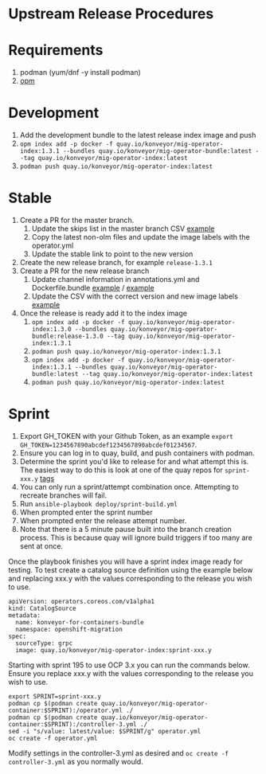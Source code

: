 # Upstream Release Procedures
# Requirements
1. podman (yum/dnf -y install podman)
1. [opm](https://github.com/operator-framework/operator-registry)

# Development
1. Add the development bundle to the latest release index image and push
  1. `opm index add -p docker -f quay.io/konveyor/mig-operator-index:1.3.1 --bundles quay.io/konveyor/mig-operator-bundle:latest --tag quay.io/konveyor/mig-operator-index:latest`
  1. `podman push quay.io/konveyor/mig-operator-index:latest`

# Stable
1. Create a PR for the master branch.
   1. Update the skips list in the master branch CSV [example](https://github.com/konveyor/mig-operator/pull/460)
   1. Copy the latest non-olm files and update the image labels with the operator.yml
   1. Update the stable link to point to the new version
1. Create the new release branch, for example `release-1.3.1`
1. Create a PR for the new release branch
   1. Update channel information in annotations.yml and Dockerfile.bundle [example](https://github.com/konveyor/mig-operator/pull/463) / [example](https://github.com/konveyor/mig-operator/pull/461)
   1. Update the CSV with the correct version and new image labels [example](https://github.com/konveyor/mig-operator/pull/461)
1. Once the release is ready add it to the index image
   1. `opm index add -p docker -f quay.io/konveyor/mig-operator-index:1.3.0 --bundles quay.io/konveyor/mig-operator-bundle:release-1.3.0 --tag quay.io/konveyor/mig-operator-index:1.3.1`
   1. `podman push quay.io/konveyor/mig-operator-index:1.3.1`
   1. `opm index add -p docker -f quay.io/konveyor/mig-operator-index:1.3.1 --bundles quay.io/konveyor/mig-operator-bundle:latest --tag quay.io/konveyor/mig-operator-index:latest`
   1. `podman push quay.io/konveyor/mig-operator-index:latest`

# Sprint
1. Export GH_TOKEN with your Github Token, as an example `export GH_TOKEN=1234567890abcdef1234567890abcdef01234567`.
1. Ensure you can log in to quay, build, and push containers with podman.
1. Determine the sprint you'd like to release for and what attempt this is. The easiest way to do this is look at one of the quay repos for `sprint-xxx.y` [tags](https://quay.io/repository/konveyor/mig-operator-container?tab=tags)
1. You can only run a sprint/attempt combination once. Attempting to recreate branches will fail.
1. Run `ansible-playbook deploy/sprint-build.yml`
1. When prompted enter the sprint number
1. When prompted enter the release attempt number.
1. Note that there is a 5 minute pause built into the branch creation process. This is because quay will ignore build triggers if too many are sent at once.

Once the playbook finishes you will have a sprint index image ready for testing. To test create a catalog source definition using the example below and replacing xxx.y with the values corresponding to the release you wish to use.
```
apiVersion: operators.coreos.com/v1alpha1
kind: CatalogSource
metadata:
  name: konveyor-for-containers-bundle
  namespace: openshift-migration
spec:
  sourceType: grpc
  image: quay.io/konveyor/mig-operator-index:sprint-xxx.y
```

Starting with sprint 195 to use OCP 3.x you can run the commands below. Ensure you replace xxx.y with the values corresponding to the release you wish to use.
```
export SPRINT=sprint-xxx.y
podman cp $(podman create quay.io/konveyor/mig-operator-container:$SPRINT):/operator.yml ./
podman cp $(podman create quay.io/konveyor/mig-operator-container:$SPRINT):/controller-3.yml ./
sed -i "s/value: latest/value: $SPRINT/g" operator.yml
oc create -f operator.yml
```

Modify settings in the controller-3.yml as desired and `oc create -f controller-3.yml` as you normally would.
